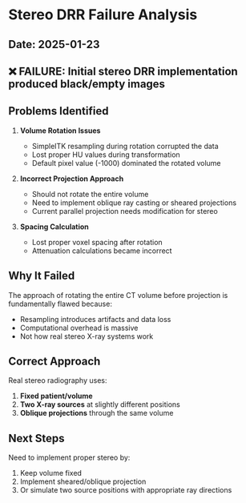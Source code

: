 # Stereo DRR Failure Analysis

## Date: 2025-01-23

## ❌ FAILURE: Initial stereo DRR implementation produced black/empty images

## Problems Identified

1. **Volume Rotation Issues**
   - SimpleITK resampling during rotation corrupted the data
   - Lost proper HU values during transformation
   - Default pixel value (-1000) dominated the rotated volume

2. **Incorrect Projection Approach**
   - Should not rotate the entire volume
   - Need to implement oblique ray casting or sheared projections
   - Current parallel projection needs modification for stereo

3. **Spacing Calculation**
   - Lost proper voxel spacing after rotation
   - Attenuation calculations became incorrect

## Why It Failed

The approach of rotating the entire CT volume before projection is fundamentally flawed because:
- Resampling introduces artifacts and data loss
- Computational overhead is massive
- Not how real stereo X-ray systems work

## Correct Approach

Real stereo radiography uses:
1. **Fixed patient/volume**
2. **Two X-ray sources** at slightly different positions
3. **Oblique projections** through the same volume

## Next Steps

Need to implement proper stereo by:
1. Keep volume fixed
2. Implement sheared/oblique projection
3. Or simulate two source positions with appropriate ray directions